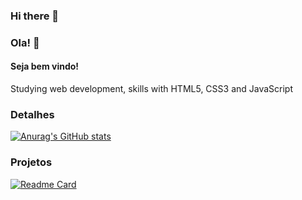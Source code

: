 ### Hi there 👋
### Ola! 👋

#### Seja bem vindo! 
Studying web development, skills with HTML5, CSS3 and JavaScript

### Detalhes 

[![Anurag's GitHub stats](https://github-readme-stats.vercel.app/api?username=DevEduardomachado&show_icons=true&theme=dark)](https://github.com/anuraghazra/github-readme-stats)

### Projetos

[![Readme Card](https://github-readme-stats.vercel.app/api/pin/?username=DevEduardomachado&repo=variavel&theme=dark)](https://github.com/anuraghazra/github-readme-stats)

<!--
**DevEduardomachado/DevEduardomachado** is a ✨ _special_ ✨ repository because its `README.md` (this file) appears on your GitHub profile.

Here are some ideas to get you started:

- 🔭 I’m currently working on ...
- 🌱 I’m currently learning ...
- 👯 I’m looking to collaborate on ...
- 🤔 I’m looking for help with ...
- 💬 Ask me about ...
- 📫 How to reach me: ...
- 😄 Pronouns: ...
- ⚡ Fun fact: ...
-->
